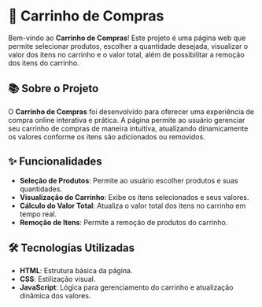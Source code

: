 # 🛒 Carrinho de Compras

Bem-vindo ao **Carrinho de Compras**! Este projeto é uma página web que permite selecionar produtos, escolher a quantidade desejada, visualizar o valor dos itens no carrinho e o valor total, além de possibilitar a remoção dos itens do carrinho.

## 📚 Sobre o Projeto

O **Carrinho de Compras** foi desenvolvido para oferecer uma experiência de compra online interativa e prática. A página permite ao usuário gerenciar seu carrinho de compras de maneira intuitiva, atualizando dinamicamente os valores conforme os itens são adicionados ou removidos.

## ✨ Funcionalidades

- **Seleção de Produtos**: Permite ao usuário escolher produtos e suas quantidades.
- **Visualização do Carrinho**: Exibe os itens selecionados e seus valores.
- **Cálculo do Valor Total**: Atualiza o valor total dos itens no carrinho em tempo real.
- **Remoção de Itens**: Permite a remoção de produtos do carrinho.

## 🛠️ Tecnologias Utilizadas

- **HTML**: Estrutura básica da página.
- **CSS**: Estilização visual.
- **JavaScript**: Lógica para gerenciamento do carrinho e atualização dinâmica dos valores.
